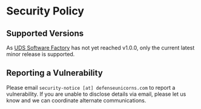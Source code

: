 # Security Policy

## Supported Versions

As [UDS Software Factory](https://github.com/defenseunicorns/uds-software-factory) has not yet reached v1.0.0, only the current latest minor release is supported.

## Reporting a Vulnerability

Please email `security-notice [at] defenseunicorns.com` to report a vulnerability. If you are unable to disclose details via email, please let us know and we can coordinate alternate communications.
